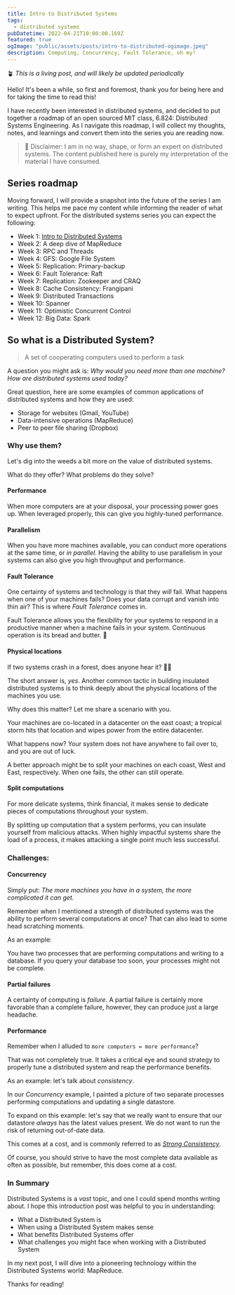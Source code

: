 ```yaml
---
title: Intro to Distributed Systems
tags:
  - distributed systems
pubDatetime: 2022-04-21T10:00:00.169Z
featured: true
ogImage: "public/assets/posts/intro-to-distributed-ogimage.jpeg"
description: Computing, Concurrency, Fault Tolerance, oh my!
---
```


🪴 _This is a living post, and will likely be updated periodically_

Hello! It's been a while, so first and foremost, thank you for being here and for taking the time to read this!

I have recently been interested in distributed systems, and decided to put together a roadmap of an open sourced MIT class, 6.824: Distributed Systems Engineering. As I navigate this roadmap, I will collect my thoughts, notes, and learnings and convert them into the series you are reading now.

> 🚨 Disclaimer: I am in no way, shape, or form an expert on distributed systems. The content published here is purely my interpretation of the material I have consumed.

## Series roadmap

Moving forward, I will provide a snapshot into the future of the series I am writing. This helps me pace my content while informing the reader of what to expect upfront. For the distributed systems series you can expect the following:

- Week 1: [Intro to Distributed Systems](https://martincartledge.io/posts/intro-to-distributed-systems)
- Week 2: A deep dive of MapReduce
- Week 3: RPC and Threads
- Week 4: GFS: Google File System
- Week 5: Replication: Primary-backup
- Week 6: Fault Tolerance: Raft
- Week 7: Replication: Zookeeper and CRAQ
- Week 8: Cache Consistency: Frangipani
- Week 9: Distributed Transactions
- Week 10: Spanner
- Week 11: Optimistic Concurrent Control
- Week 12: Big Data: Spark

## So what is a Distributed System?

> A set of cooperating computers used to perform a task

A question you might ask is: _Why would you need more than one machine? How are distributed systems used today?_

Great question, here are some examples of common applications of distributed systems and how they are used:

- Storage for websites (Gmail, YouTube)
- Data-intensive operations (MapReduce)
- Peer to peer file sharing (Dropbox)

### Why use them?

Let's dig into the weeds a bit more on the value of distributed systems.

What do they offer? What problems do they solve?

#### Performance

When more computers are at your disposal, your processing power goes up. When leveraged properly, this can give you highly-tuned performance.

#### Parallelism

When you have more machines available, you can conduct more operations at the same time, or _in parallel_. Having the ability to use parallelism in your systems can also give you high throughput and performance.

#### Fault Tolerance

One certainty of systems and technology is that they _will_ fail. What happens when one of your machines fails? Does your data corrupt and vanish into thin air? This is where _Fault Tolerance_ comes in.

Fault Tolerance allows you the flexibility for your systems to respond in a productive manner when a machine fails in your system. Continuous operation is its bread and butter. 🍞

#### Physical locations

If two systems crash in a forest, does anyone hear it? 🌲🌲

The short answer is, _yes_. Another common tactic in building insulated distributed systems is to think deeply about the physical locations of the machines you use.

Why does this matter? Let me share a scenario with you.

Your machines are co-located in a datacenter on the east coast; a tropical storm hits that location and wipes power from the entire datacenter.

What happens now? Your system does not have anywhere to fail over to, and you are out of luck.

A better approach might be to split your machines on each coast, West and East, respectively. When one fails, the other can still operate.

#### Split computations

For more delicate systems, think financial, it makes sense to dedicate pieces of computations throughout your system.

By splitting up computation that a system performs, you can insulate yourself from malicious attacks. When highly impactful systems share the load of a process, it makes attacking a single point much less successful.

### Challenges:

#### Concurrency

Simply put: _The more machines you have in a system, the more complicated it can get._

Remember when I mentioned a strength of distributed systems was the ability to perform several computations at once? That can also lead to some head scratching moments.

As an example:

You have two processes that are performing computations and writing to a database. If you query your database too soon, your processes might not be complete.

#### Partial failures

A certainty of computing is _failure_. A partial failure is certainly more favorable than a complete failure, however, they can produce just a large headache.

#### Performance

Remember when I alluded to `more computers = more performance`?

That was not completely true. It takes a critical eye and sound strategy to properly tune a distributed system and reap the performance benefits.

As an example: let's talk about _consistency_.

In our _Concurrency_ example, I painted a picture of two separate processes performing computations and updating a single datastore.

To expand on this example: let's say that we really want to ensure that our datastore _always_ has the latest values present. We do not want to run the risk of returning out-of-date data.

This comes at a cost, and is commonly referred to as [_Strong Consistency_](https://en.wikipedia.org/wiki/Strong_consistency).

Of course, you should strive to have the most complete data available as often as possible, but remember, this does come at a cost.

### In Summary

Distributed Systems is a _vast_ topic, and one I could spend months writing about. I hope this introduction post was helpful to you in understanding:

- What a Distributed System is
- When using a Distributed System makes sense
- What benefits Distributed Systems offer
- What challenges you might face when working with a Distributed System

In my next post, I will dive into a pioneering technology within the Distributed Systems world: MapReduce.

Thanks for reading!
